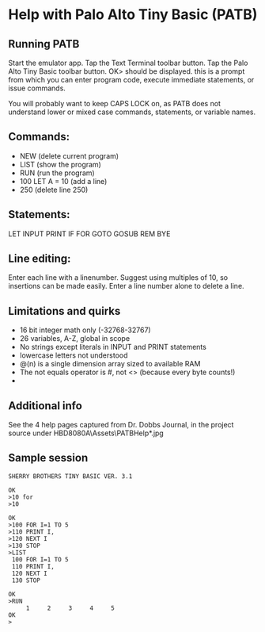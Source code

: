# Help with Palo Alto Tiny Basic (PATB)

## Running PATB

Start the emulator app.  Tap the Text Terminal toolbar button.  Tap the Palo Alto Tiny Basic toolbar button.  OK> should be displayed. this is a prompt from which you can enter program code, execute immediate statements, or issue commands.

You will probably want to keep CAPS LOCK on, as PATB does not understand lower or mixed case commands, statements, or variable names.

## Commands:
- NEW (delete current program)
- LIST (show the program)
- RUN (run the program)
- 100 LET A = 10 (add a line)
- 250 (delete line 250)

## Statements:
LET
INPUT
PRINT
IF
FOR
GOTO
GOSUB
REM
BYE

## Line editing:
Enter each line with a linenumber.  Suggest using multiples of 10, so insertions can be made easily.  Enter a line number alone to delete a line.

## Limitations and quirks
- 16 bit integer math only (-32768-32767)
- 26 variables, A-Z, global in scope
- No strings except literals in INPUT and PRINT statements
- lowercase letters not understood
- @(n) is a single dimension array sized to available RAM
- The not equals operator is #, not <> (because every byte counts!)
- 

## Additional info
See the 4 help pages captured from Dr. Dobbs Journal, in the project source under HBD8080A\Assets\PATBHelp*.jpg

## Sample session
```
SHERRY BROTHERS TINY BASIC VER. 3.1

OK
>10 for
>10

OK
>100 FOR I=1 TO 5
>110 PRINT I,
>120 NEXT I
>130 STOP
>LIST
 100 FOR I=1 TO 5
 110 PRINT I,
 120 NEXT I
 130 STOP

OK
>RUN
     1     2     3     4     5
OK
>
```